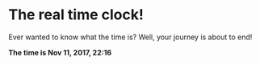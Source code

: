 # The real time clock!

Ever wanted to know what the time is? Well, your journey is about to end!

**The time is Nov 11, 2017, 22:16**